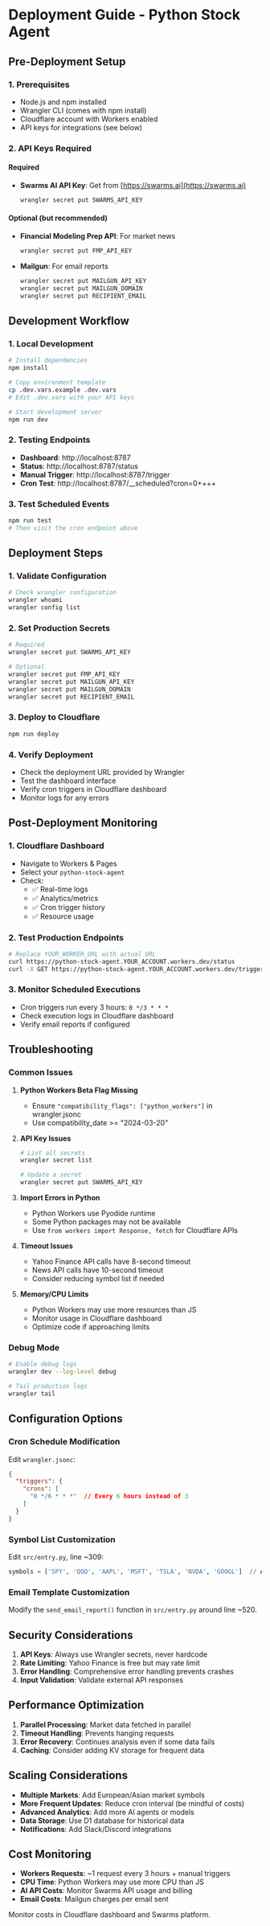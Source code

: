 # Deployment Guide - Python Stock Agent

## Pre-Deployment Setup

### 1. Prerequisites
- Node.js and npm installed
- Wrangler CLI (comes with npm install)
- Cloudflare account with Workers enabled
- API keys for integrations (see below)

### 2. API Keys Required

#### Required
- **Swarms AI API Key**: Get from [https://swarms.ai](https://swarms.ai)
  ```bash
  wrangler secret put SWARMS_API_KEY
  ```

#### Optional (but recommended)
- **Financial Modeling Prep API**: For market news
  ```bash
  wrangler secret put FMP_API_KEY
  ```

- **Mailgun**: For email reports
  ```bash
  wrangler secret put MAILGUN_API_KEY
  wrangler secret put MAILGUN_DOMAIN
  wrangler secret put RECIPIENT_EMAIL
  ```

## Development Workflow

### 1. Local Development
```bash
# Install dependencies
npm install

# Copy environment template
cp .dev.vars.example .dev.vars
# Edit .dev.vars with your API keys

# Start development server
npm run dev
```

### 2. Testing Endpoints
- **Dashboard**: http://localhost:8787
- **Status**: http://localhost:8787/status  
- **Manual Trigger**: http://localhost:8787/trigger
- **Cron Test**: http://localhost:8787/__scheduled?cron=0+*+*+*+*

### 3. Test Scheduled Events
```bash
npm run test
# Then visit the cron endpoint above
```

## Deployment Steps

### 1. Validate Configuration
```bash
# Check wrangler configuration
wrangler whoami
wrangler config list
```

### 2. Set Production Secrets
```bash
# Required
wrangler secret put SWARMS_API_KEY

# Optional
wrangler secret put FMP_API_KEY
wrangler secret put MAILGUN_API_KEY
wrangler secret put MAILGUN_DOMAIN  
wrangler secret put RECIPIENT_EMAIL
```

### 3. Deploy to Cloudflare
```bash
npm run deploy
```

### 4. Verify Deployment
- Check the deployment URL provided by Wrangler
- Test the dashboard interface
- Verify cron triggers in Cloudflare dashboard
- Monitor logs for any errors

## Post-Deployment Monitoring

### 1. Cloudflare Dashboard
- Navigate to Workers & Pages
- Select your `python-stock-agent`
- Check:
  - ✅ Real-time logs
  - ✅ Analytics/metrics
  - ✅ Cron trigger history
  - ✅ Resource usage

### 2. Test Production Endpoints
```bash
# Replace YOUR_WORKER_URL with actual URL
curl https://python-stock-agent.YOUR_ACCOUNT.workers.dev/status
curl -X GET https://python-stock-agent.YOUR_ACCOUNT.workers.dev/trigger
```

### 3. Monitor Scheduled Executions
- Cron triggers run every 3 hours: `0 */3 * * *`
- Check execution logs in Cloudflare dashboard
- Verify email reports if configured

## Troubleshooting

### Common Issues

1. **Python Workers Beta Flag Missing**
   - Ensure `"compatibility_flags": ["python_workers"]` in wrangler.jsonc
   - Use compatibility_date >= "2024-03-20"

2. **API Key Issues**
   ```bash
   # List all secrets
   wrangler secret list
   
   # Update a secret
   wrangler secret put SWARMS_API_KEY
   ```

3. **Import Errors in Python**
   - Python Workers use Pyodide runtime
   - Some Python packages may not be available
   - Use `from workers import Response, fetch` for Cloudflare APIs

4. **Timeout Issues**
   - Yahoo Finance API calls have 8-second timeout
   - News API calls have 10-second timeout
   - Consider reducing symbol list if needed

5. **Memory/CPU Limits**
   - Python Workers may use more resources than JS
   - Monitor usage in Cloudflare dashboard
   - Optimize code if approaching limits

### Debug Mode
```bash
# Enable debug logs
wrangler dev --log-level debug

# Tail production logs
wrangler tail
```

## Configuration Options

### Cron Schedule Modification
Edit `wrangler.jsonc`:
```json
{
  "triggers": {
    "crons": [
      "0 */6 * * *"  // Every 6 hours instead of 3
    ]
  }
}
```

### Symbol List Customization
Edit `src/entry.py`, line ~309:
```python
symbols = ['SPY', 'QQQ', 'AAPL', 'MSFT', 'TSLA', 'NVDA', 'GOOGL']  // Add GOOGL
```

### Email Template Customization
Modify the `send_email_report()` function in `src/entry.py` around line ~520.

## Security Considerations

1. **API Keys**: Always use Wrangler secrets, never hardcode
2. **Rate Limiting**: Yahoo Finance is free but may rate limit
3. **Error Handling**: Comprehensive error handling prevents crashes
4. **Input Validation**: Validate external API responses

## Performance Optimization

1. **Parallel Processing**: Market data fetched in parallel
2. **Timeout Handling**: Prevents hanging requests  
3. **Error Recovery**: Continues analysis even if some data fails
4. **Caching**: Consider adding KV storage for frequent data

## Scaling Considerations

- **Multiple Markets**: Add European/Asian market symbols
- **More Frequent Updates**: Reduce cron interval (be mindful of costs)
- **Advanced Analytics**: Add more AI agents or models
- **Data Storage**: Use D1 database for historical data
- **Notifications**: Add Slack/Discord integrations

## Cost Monitoring

- **Workers Requests**: ~1 request every 3 hours + manual triggers
- **CPU Time**: Python Workers may use more CPU than JS
- **AI API Costs**: Monitor Swarms API usage and billing
- **Email Costs**: Mailgun charges per email sent

Monitor costs in Cloudflare dashboard and Swarms platform.